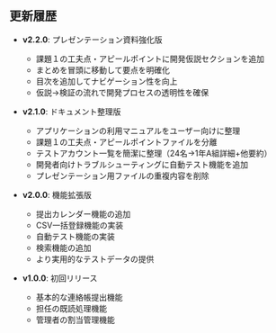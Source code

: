 ## 更新履歴

- **v2.2.0**: プレゼンテーション資料強化版
  - 課題１の工夫点・アピールポイントに開発仮説セクションを追加
  - まとめを冒頭に移動して要点を明確化
  - 目次を追加してナビゲーション性を向上
  - 仮説→検証の流れで開発プロセスの透明性を確保

- **v2.1.0**: ドキュメント整理版
  - アプリケーションの利用マニュアルをユーザー向けに整理
  - 課題１の工夫点・アピールポイントファイルを分離
  - テストアカウント一覧を簡潔に整理（24名→1年A組詳細+他要約）
  - 開発者向けトラブルシューティングに自動テスト機能を追加
  - プレゼンテーション用ファイルの重複内容を削除

- **v2.0.0**: 機能拡張版
  - 提出カレンダー機能の追加
  - CSV一括登録機能の実装
  - 自動テスト機能の実装
  - 検索機能の追加
  - より実用的なテストデータの提供

- **v1.0.0**: 初回リリース
  - 基本的な連絡帳提出機能
  - 担任の既読処理機能
  - 管理者の割当管理機能
